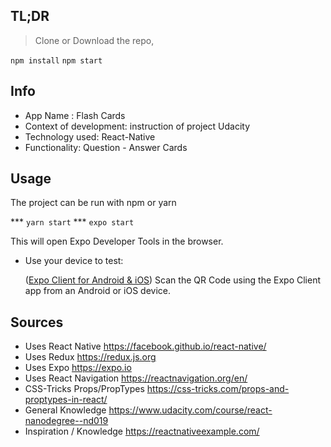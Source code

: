 TL;DR
----
> Clone or Download the repo,
>
`npm install`
`npm start`

Info
-----

- App Name : Flash Cards 
- Context of development:  instruction of project Udacity 
- Technology used: React-Native
- Functionality: Question - Answer Cards


## Usage

The project can be run with npm or yarn

*** `yarn start`
*** `expo start`

This will open Expo Developer Tools in the browser.

- Use your device to test:

  ([Expo Client for Android & iOS](https://expo.io/tools#client)) Scan the QR Code using the Expo Client app from an Android or iOS device.

## Sources

- Uses React Native https://facebook.github.io/react-native/
- Uses Redux https://redux.js.org
- Uses Expo https://expo.io
- Uses React Navigation https://reactnavigation.org/en/
- CSS-Tricks Props/PropTypes https://css-tricks.com/props-and-proptypes-in-react/
- General Knowledge https://www.udacity.com/course/react-nanodegree--nd019
- Inspiration / Knowledge https://reactnativeexample.com/

